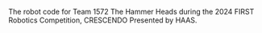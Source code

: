 The robot code for Team 1572 The Hammer Heads during the 2024 FIRST Robotics Competition, CRESCENDO Presented by HAAS.

